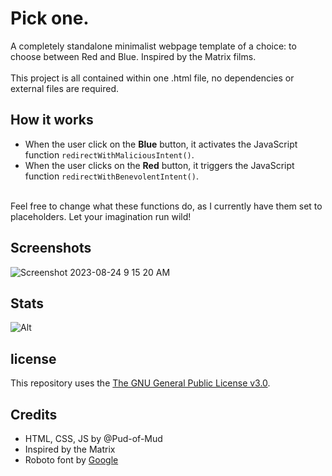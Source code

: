 # Pick one.
A completely standalone minimalist webpage template of a choice: to choose between Red and Blue. Inspired by the Matrix films.
<br> <br>
This project is all contained within one .html file, no dependencies or external files are required. 

## How it works
* When the user click on the **Blue** button, it activates the JavaScript function ```redirectWithMaliciousIntent()```.
* When the user clicks on the **Red** button, it triggers the JavaScript function ```redirectWithBenevolentIntent()```.
<br>
Feel free to change what these functions do, as I currently have them set to placeholders. Let your imagination run wild!

## Screenshots
![Screenshot 2023-08-24 9 15 20 AM](https://github.com/Pud-of-Mud/Pick-one/assets/109466200/d0c4cd43-be5e-4b18-9fac-78e01296c309)

## Stats
![Alt](https://repobeats.axiom.co/api/embed/2c7fbc9d7770f18ce342f3beb5e796e2cf39b29a.svg "Repobeats analytics image")


## license
This repository uses the [The GNU General Public License v3.0](https://www.gnu.org/licenses/gpl-3.0.en.html). 

## Credits
* HTML, CSS, JS by @Pud-of-Mud
* Inspired by the Matrix
* Roboto font by [Google](https://fonts.google.com/)
